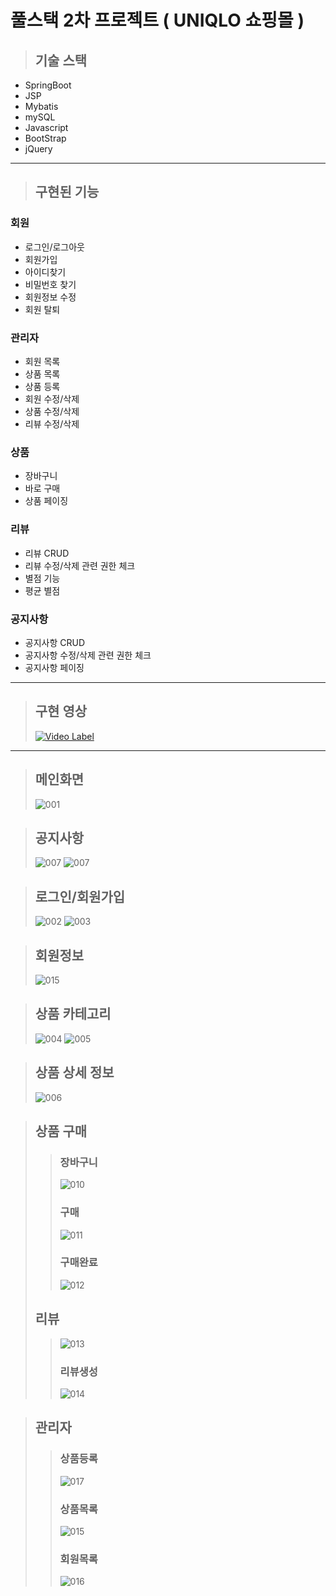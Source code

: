 # 풀스택 2차 프로젝트 ( UNIQLO 쇼핑몰 )

> ## 기술 스택

- SpringBoot
- JSP
- Mybatis
- mySQL
- Javascript
- BootStrap
- jQuery

---

> ## 구현된 기능

### 회원

- 로그인/로그아웃
- 회원가입
- 아이디찾기
- 비밀번호 찾기
- 회원정보 수정
- 회원 탈퇴

### 관리자

- 회원 목록
- 상품 목록
- 상품 등록
- 회원 수정/삭제
- 상품 수정/삭제
- 리뷰 수정/삭제

### 상품

- 장바구니
- 바로 구매
- 상품 페이징
### 리뷰

- 리뷰 CRUD
- 리뷰 수정/삭제 관련 권한 체크
- 별점 기능
- 평균 별점

### 공지사항

- 공지사항 CRUD
- 공지사항 수정/삭제 관련 권한 체크
- 공지사항 페이징

---

> ## 구현 영상
>
> [![Video Label](https://github.com/chnbroa/spring_project/assets/100780828/cdc1ce99-367c-45ea-bdd1-49d97aa62bb1)](https://www.youtube.com/watch?v=KBkMn2qZFMg)


---

> ## 메인화면
> ![001](https://github.com/chnbroa/spring_project/assets/100780828/18c0f319-6c80-4935-8097-a2fe3aa8b6d1)


> ## 공지사항
> ![007](https://github.com/chnbroa/spring_project/assets/100780828/e55453c6-60d3-4488-9289-f02e61e7031e)
> ![007](https://github.com/chnbroa/spring_project/assets/100780828/a02e789c-582d-4990-a87d-d15b293ccf1d)

> ## 로그인/회원가입
> ![002](https://github.com/chnbroa/spring_project/assets/100780828/795ec57a-bea7-4c42-b2c3-613fe581d97d)
> ![003](https://github.com/chnbroa/spring_project/assets/100780828/a7db6dc8-ce45-4149-8e29-6cf2ab474794)

> ## 회원정보
> ![015](https://github.com/chnbroa/spring_project/assets/100780828/2f689eb1-6385-4bef-903d-d37abeab3372)

> ## 상품 카테고리
> ![004](https://github.com/chnbroa/spring_project/assets/100780828/bc0a2be9-4174-4a74-985e-bd5f88dea103)
> ![005](https://github.com/chnbroa/spring_project/assets/100780828/ef43b789-cf05-4b61-a52e-1ba34a588253)

> ## 상품 상세 정보
> ![006](https://github.com/chnbroa/spring_project/assets/100780828/d6fb9295-c02e-4104-81f1-35eba4b06f5f)

> ## 상품 구매
>> ### 장바구니
>> ![010](https://github.com/chnbroa/spring_project/assets/100780828/a2edfd23-43c8-4591-9896-5e58cb605136)
>> ### 구매
>>  ![011](https://github.com/chnbroa/spring_project/assets/100780828/ba146cdd-69e3-4ec9-b56f-9ee93d5b2dec)
>> ### 구매완료
>>  ![012](https://github.com/chnbroa/spring_project/assets/100780828/dca876e8-34a1-40ee-806b-b8179689b896)
> ## 리뷰
>>  ![013](https://github.com/chnbroa/spring_project/assets/100780828/19eabf96-b061-4ae7-b322-bc3d51063661)
>> ### 리뷰생성
>> ![014](https://github.com/chnbroa/spring_project/assets/100780828/0df1c254-3624-4367-bb1c-dba52edbf31b)

> ## 관리자
>> ### 상품등록
>> ![017](https://github.com/chnbroa/spring_project/assets/100780828/e77308b9-52c3-4846-9f14-a6d59a3ce3e7)
>> ### 상품목록
>> ![015](https://github.com/chnbroa/spring_project/assets/100780828/2670db41-204f-4d41-9436-b97e5240691e)
>> ### 회원목록
>> ![016](https://github.com/chnbroa/spring_project/assets/100780828/8847945d-a456-44cc-98d6-9766af8c24d9)
